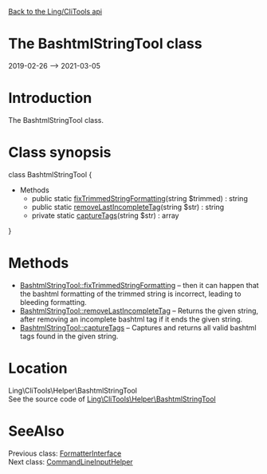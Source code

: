 [Back to the Ling/CliTools api](https://github.com/lingtalfi/CliTools/blob/master/doc/api/Ling/CliTools.md)



The BashtmlStringTool class
================
2019-02-26 --> 2021-03-05






Introduction
============

The BashtmlStringTool class.



Class synopsis
==============


class <span class="pl-k">BashtmlStringTool</span>  {

- Methods
    - public static [fixTrimmedStringFormatting](https://github.com/lingtalfi/CliTools/blob/master/doc/api/Ling/CliTools/Helper/BashtmlStringTool/fixTrimmedStringFormatting.md)(string $trimmed) : string
    - public static [removeLastIncompleteTag](https://github.com/lingtalfi/CliTools/blob/master/doc/api/Ling/CliTools/Helper/BashtmlStringTool/removeLastIncompleteTag.md)(string $str) : string
    - private static [captureTags](https://github.com/lingtalfi/CliTools/blob/master/doc/api/Ling/CliTools/Helper/BashtmlStringTool/captureTags.md)(string $str) : array

}






Methods
==============

- [BashtmlStringTool::fixTrimmedStringFormatting](https://github.com/lingtalfi/CliTools/blob/master/doc/api/Ling/CliTools/Helper/BashtmlStringTool/fixTrimmedStringFormatting.md) &ndash; then it can happen that the bashtml formatting of the trimmed string is incorrect, leading to bleeding formatting.
- [BashtmlStringTool::removeLastIncompleteTag](https://github.com/lingtalfi/CliTools/blob/master/doc/api/Ling/CliTools/Helper/BashtmlStringTool/removeLastIncompleteTag.md) &ndash; Returns the given string, after removing an incomplete bashtml tag if it ends the given string.
- [BashtmlStringTool::captureTags](https://github.com/lingtalfi/CliTools/blob/master/doc/api/Ling/CliTools/Helper/BashtmlStringTool/captureTags.md) &ndash; Captures and returns all valid bashtml tags found in the given string.





Location
=============
Ling\CliTools\Helper\BashtmlStringTool<br>
See the source code of [Ling\CliTools\Helper\BashtmlStringTool](https://github.com/lingtalfi/CliTools/blob/master/Helper/BashtmlStringTool.php)



SeeAlso
==============
Previous class: [FormatterInterface](https://github.com/lingtalfi/CliTools/blob/master/doc/api/Ling/CliTools/Formatter/FormatterInterface.md)<br>Next class: [CommandLineInputHelper](https://github.com/lingtalfi/CliTools/blob/master/doc/api/Ling/CliTools/Helper/CommandLineInputHelper.md)<br>
